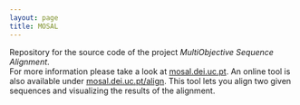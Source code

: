 ```yaml
---
layout: page
title: MOSAL
---
```


Repository for the source code of the project _MultiObjective Sequence Alignment_.  
For more information please take a look at <a href="http://mosal.dei.uc.pt" target="_blank">mosal.dei.uc.pt</a>. An online tool is also available under <a href="http://mosal.dei.uc.pt/align" target="_blank">mosal.dei.uc.pt/align</a>. This tool lets you align two given sequences and visualizing the results of the alignment.
